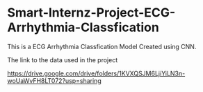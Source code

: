 # Smart-Internz-Project-ECG-Arrhythmia-Classfication

This is a ECG Arrhythmia Classfication Model Created using CNN. 

The link to the data used in the project 

https://drive.google.com/drive/folders/1KVXQSJM6LjiYiLN3n-woUaWvFH8LT072?usp=sharing
